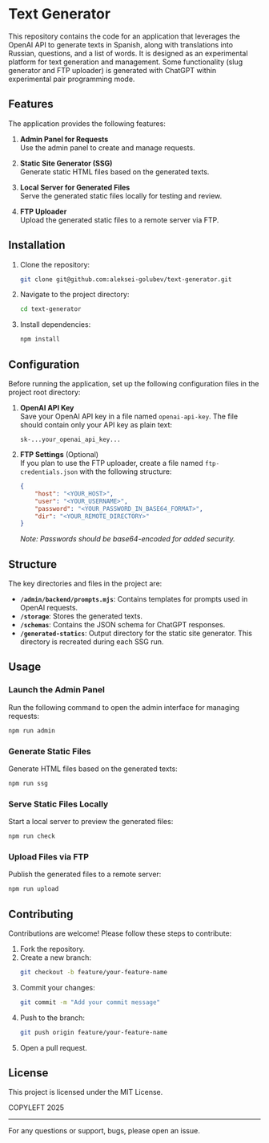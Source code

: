 # Text Generator

This repository contains the code for an application that leverages the OpenAI API to generate texts in Spanish, along with translations into Russian, questions, and a list of words. It is designed as an experimental platform for text generation and management.
Some functionality (slug generator and FTP uploader) is generated with ChatGPT within experimental pair programming mode.

## Features

The application provides the following features:

1. **Admin Panel for Requests**  
   Use the admin panel to create and manage requests.

2. **Static Site Generator (SSG)**  
   Generate static HTML files based on the generated texts.

3. **Local Server for Generated Files**  
   Serve the generated static files locally for testing and review.

4. **FTP Uploader**  
   Upload the generated static files to a remote server via FTP.

## Installation

1. Clone the repository:
   ```bash
   git clone git@github.com:aleksei-golubev/text-generator.git
   ```

2. Navigate to the project directory:
   ```bash
   cd text-generator
   ```

3. Install dependencies:
   ```bash
   npm install
   ```

## Configuration

Before running the application, set up the following configuration files in the project root directory:

1. **OpenAI API Key**  
   Save your OpenAI API key in a file named `openai-api-key`. The file should contain only your API key as plain text:
   ```
   sk-...your_openai_api_key...
   ```

2. **FTP Settings** (Optional)  
   If you plan to use the FTP uploader, create a file named `ftp-credentials.json` with the following structure:
   ```json
   {
       "host": "<YOUR_HOST>",
       "user": "<YOUR_USERNAME>",
       "password": "<YOUR_PASSWORD_IN_BASE64_FORMAT>",
       "dir": "<YOUR_REMOTE_DIRECTORY>"
   }
   ```
   *Note: Passwords should be base64-encoded for added security.*

## Structure

The key directories and files in the project are:

- **`/admin/backend/prompts.mjs`**: Contains templates for prompts used in OpenAI requests.
- **`/storage`**: Stores the generated texts.
- **`/schemas`**: Contains the JSON schema for ChatGPT responses.
- **`/generated-statics`**: Output directory for the static site generator. This directory is recreated during each SSG run.

## Usage

### Launch the Admin Panel
Run the following command to open the admin interface for managing requests:
```bash
npm run admin
```

### Generate Static Files
Generate HTML files based on the generated texts:
```bash
npm run ssg
```

### Serve Static Files Locally
Start a local server to preview the generated files:
```bash
npm run check
```

### Upload Files via FTP
Publish the generated files to a remote server:
```bash
npm run upload
```

## Contributing

Contributions are welcome! Please follow these steps to contribute:

1. Fork the repository.
2. Create a new branch:
   ```bash
   git checkout -b feature/your-feature-name
   ```
3. Commit your changes:
   ```bash
   git commit -m "Add your commit message"
   ```
4. Push to the branch:
   ```bash
   git push origin feature/your-feature-name
   ```
5. Open a pull request.

## License

This project is licensed under the MIT License.

COPYLEFT 2025

---

For any questions or support, bugs, please open an issue.
